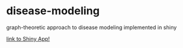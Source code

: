 # disease-modeling
graph-theoretic approach to disease modeling implemented in shiny

[link to Shiny App!](https://mgdesaix.shinyapps.io/disease-modeling/?_ga=2.77765014.385310374.1603433701-1883031424.1603433701)

